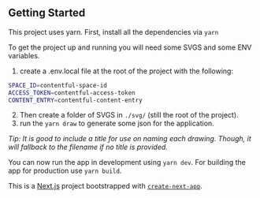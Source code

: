 ## Getting Started
This project uses yarn. First, install all the dependencies via `yarn`

To get the project up and running you will need some SVGS and some ENV variables.

1. create a .env.local file at the root of the project with the following: 

```bash
SPACE_ID=contentful-space-id
ACCESS_TOKEN=contentful-access-token
CONTENT_ENTRY=contentful-content-entry
```

2. Then create a folder of SVGS in `./svg/` (still the root of the project).
3. run the `yarn draw` to generate some json for the application. 

*Tip: It is good to include a title for use on naming each drawing. Though, it will fallback to the filename if no title is provided.*

You can now run the app in development using `yarn dev`. For building the app for production use `yarn build`.

This is a [Next.js](https://nextjs.org/) project bootstrapped with [`create-next-app`](https://github.com/vercel/next.js/tree/canary/packages/create-next-app).
